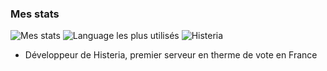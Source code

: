 ### Mes stats

![Mes stats](https://github-readme-stats.vercel.app/api?username=dadodasyra&show_icons=true&count_private=true&hide_title=true)
![Language les plus utilisés](https://github-readme-stats.vercel.app/api/top-langs/?username=dadodasyra&layout=compact)
![Histeria](https://minecraftpocket-servers.com/server/82450/banners/half-banner-2.png)
- Développeur de Histeria, premier serveur en therme de vote en France
